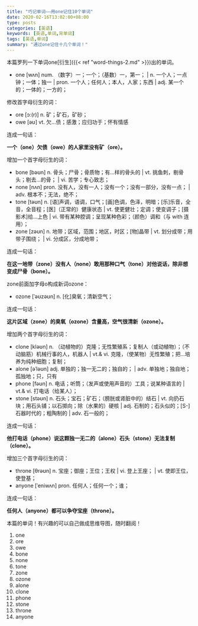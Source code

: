 ```yaml
---
title: "巧记单词——用one记住10个单词"
date: 2020-02-16T13:02:00+08:00
type: posts
categories: [英语]
keywords: [英语,单词,背单词]
tags: [英语,单词]
summary: "通过one记住十几个单词！"
---
```

本篇罗列一下单词one[衍生]({{< ref "word-things-2.md" >}})出的单词。

* one [wʌn] num. （数字）一；一个；（基数）一，第一； | n. 一个人；一点钟；一体；独一 | pron. 一个人；任何人；本人，人家；东西 | adj. 某一个的；一体的；一方的；

修改首字母衍生的词：

* ore [ɔ:(r)] n. 矿；矿石，矿砂；
* owe [əʊ] vt. 欠…债；感激；应归功于；怀有情感

连成一句话：

**一个（one）欠债（owe）的人家里没有矿（ore）。**

增加一个首字母衍生的词：

* bone [bəʊn] n. 骨头；尸骨；骨质物；有…样的骨头的 | vt. 挑鱼刺，剔骨头；剔去…的骨； | vi. 苦学；专心致志；
* none [nʌn] pron. 没有人，没有一人；没有一个；没有一部分，没有一点； | adv. 根本不；无法，绝不；
* tone [təʊn] n. [语]声调，语调，口气；[画]色调，色泽，明暗；[乐]乐音，全音，全音程；[医]（正常的）健康状态 | vt. 使更健壮；定调；使变调子；[摄影术]给…上色 | vi. 带有某种腔调；呈现某种色彩；（颜色）调和（与 with 连用）；
* zone [zəʊn] n. 地带；区域，范围；地区，时区；[物]晶带 | vt. 划分成带；用带子围绕； | vi. 分成区，分成地带；

连成一句话：

**在这一地带（zone）没有人（none）敢用那种口气（tone）对他说话，除非想变成尸骨（bone）。**

zone前面加字母o构成新词ozone：

* ozone [ˈəʊzəʊn] n. [化]臭氧；清新空气；

连成一句话：

**这片区域（zone）的臭氧（ozone）含量高，空气很清新（ozone）。**

增加两个首字母衍生的词：

* clone [kləʊn] n. （动植物的）克隆；无性繁殖系；复制人（或动植物）；（不动脑筋）机械行事的人，机器人 | vt.& vi. 克隆，（使某物）无性繁殖；把…培养为纯种细胞；复制；
* alone [əˈləʊn] adj. 单独的；独一无二的；独自的； | adv. 单独地；独自地；孤独地；只，只有
* phone [fəʊn] n. 电话；听筒；（发声或使用声音的）工具；说某种语言的 | vt.& vi. 打电话（给某人）；
* stone [stəʊn] n. 石头；宝石；矿石；（膀胱或肾脏中的）结石 | vt. 向扔石块；用石头铺；以石掷向；除（水果的）硬核 | adj. 石制的；石头似的；[S-]石器时代的；粗陶制的 | adv. 石一般的；

连成一句话：

**他打电话（phone）说这颗独一无二的（alone）石头（stone）无法复制（clone）。**

增加三个首字母衍生的词：

* throne [θrəʊn] n. 宝座；御座；王位；王权 | vi. 登上王座； | vt. 使即王位，使登基；
* anyone [ˈeniwʌn] pron. 任何人；任何一个；谁；

连成一句话：

**任何人（anyone）都可以争夺宝座（throne）。**

本篇的单词！有兴趣的可以自己做成思维导图，随时翻阅！
1. one
1. ore
1. owe
1. bone
1. none
1. tone
1. zone
1. ozone
1. alone
1. clone
1. phone
1. stone
1. throne
1. anyone